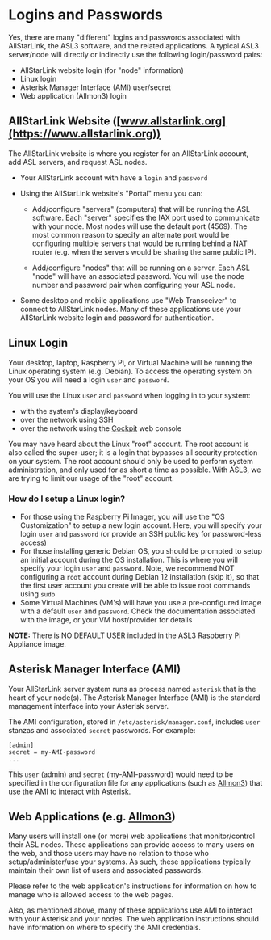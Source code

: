 # Logins and Passwords
Yes, there are many "different" logins and passwords associated with AllStarLink, the ASL3 software, and the related applications. A typical ASL3 server/node will directly or indirectly use the following login/password pairs:

* AllStarLink website login (for "node" information)
* Linux login
* Asterisk Manager Interface (AMI) user/secret
* Web application (Allmon3) login

## AllStarLink Website ([www.allstarlink.org](https://www.allstarlink.org))
The AllStarLink website is where you register for an AllStarLink account, add ASL servers, and request ASL nodes.

* Your AllStarLink account with have a `login` and `password`

* Using the AllStarLink website's "Portal" menu you can:
	* Add/configure "servers" (computers) that will be running the ASL software. Each "server" specifies the IAX port used to communicate with your node. Most nodes will use the default port (4569). The most common reason to specify an alternate port would be configuring multiple servers that would be running behind a NAT router (e.g. when the servers would be sharing the same public IP).

	* Add/configure "nodes" that will be running on a server. Each ASL "node" will have an associated password. You will use the node number and password pair when configuring your ASL node.

* Some desktop and mobile applications use "Web Transceiver" to connect to AllStarLink nodes. Many of these applications use your AllStarLink website login and password for authentication.

## Linux Login
Your desktop, laptop, Raspberry Pi, or Virtual Machine will be running the Linux operating system (e.g. Debian). To access the operating system on your OS you will need a login `user` and `password`.

You will use the Linux `user` and `password` when logging in to your system:

* with the system's display/keyboard
* over the network using SSH
* over the network using the [Cockpit](../pi/cockpit-basics.md) web console

You may have heard about the Linux "root" account. The root account is also called the super-user; it is a login that bypasses all security protection on your system. The root account should only be used to perform system administration, and only used for as short a time as possible. With ASL3, we are trying to limit our usage of the "root" account.

### How do I setup a Linux login?

* For those using the Raspberry Pi Imager, you will use the "OS Customization" to setup a new login account. Here, you will specify your login `user` and `password` (or provide an SSH public key for password-less access)
* For those installing generic Debian OS, you should be prompted to setup an initial account during the OS installation. This is where you will specify your login `user` and `password`. Note, we recommend NOT configuring a `root` account during Debian 12 installation (skip it), so that the first user account you create will be able to issue root commands using `sudo`
* Some Virtual Machines (VM's) will have you use a pre-configured image with a default `user` and `password`.  Check the documentation associated with the image, or your VM host/provider for details

**NOTE:** There is NO DEFAULT USER included in the ASL3 Raspberry Pi Appliance image.

## Asterisk Manager Interface (AMI)
Your AllStarLink server system runs as process named `asterisk` that is the heart of your node(s). The Asterisk Manager Interface (AMI) is the standard management interface into your Asterisk server.

The AMI configuration, stored in `/etc/asterisk/manager.conf`, includes `user` stanzas and associated `secret` passwords. For example:

```
[admin]
secret = my-AMI-password
...
```

This `user` (admin) and `secret` (my-AMI-password) would need to be specified in the configuration file for any applications (such as [Allmon3](../allmon3/basics.md)) that use the AMI to interact with Asterisk.

## Web Applications (e.g. [Allmon3](../allmon3/basics.md))
Many users will install one (or more) web applications that monitor/control their ASL nodes. These applications can provide access to many users on the web, and those users may have no relation to those who setup/administer/use your systems. As such, these applications typically maintain their own list of users and associated passwords.

Please refer to the web application's instructions for information on how to manage who is allowed access to the web pages.

Also, as mentioned above, many of these applications use AMI to interact with your Asterisk and your nodes. The web application instructions should have information on where to specify the AMI credentials.
